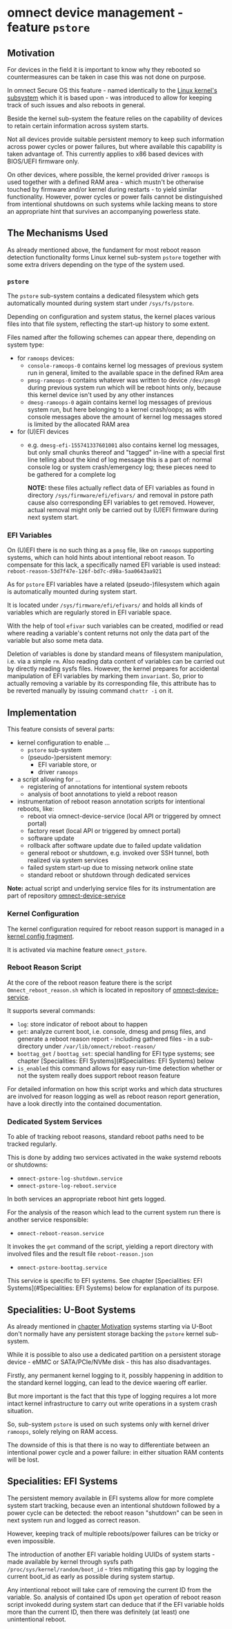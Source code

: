 # omnect device management - feature `pstore`

## Motivation

For devices in the field it is important to know why they rebooted
so countermeasures can be taken in case this was not done on purpose.

In omnect Secure OS this feature - named identically to the
[Linux kernel's subsystem](https://docs.kernel.org/admin-guide/pstore-blk.html)
which it is based upon - was introduced to allow
for keeping track of such issues and also reboots in general.

Beside the kernel sub-system the feature relies on the capability of
devices to retain certain information across system starts.

Not all devices provide suitable persistent memory to keep such
information across power cycles or power failures, but where available
this capability is taken advantage of. This currently applies to x86
based devices with BIOS/UEFI firmware only.

On other devices, where possible, the kernel provided driver `ramoops`
is used together with a defined RAM area - which mustn't be otherwise
touched by firmware and/or kernel during restarts - to yield similar
functionality.
However, power cycles or power fails cannot be distinguished from
intentional shutdowns on such systems while lacking means to store an
appropriate hint that survives an accompanying powerless state.

## The Mechanisms Used

As already mentioned above, the fundament for most reboot reason
detection functionality forms Linux kernel sub-system `pstore`
together with some extra drivers depending on the type of the system
used.

### `pstore`

The `pstore` sub-system contains a dedicated filesystem which gets
automatically mounted during system start under `/sys/fs/pstore`.

Depending on configuration and system status, the kernel places
various files into that file system, reflecting the start-up history
to some extent.

Files named after the following schemes can appear there, depending on
system type:
- for `ramoops` devices:
  - `console-ramoops-0`
	contains kernel log messages of previous system run in general,
	limited to the available space in the defined RAm area
  - `pmsg-ramoops-0`
	contains whatever was written to device `/dev/pmsg0` during
	previous system run which will be reboot hints only, because this
	kernel device isn't used by any other instances
  - `dmesg-ramoops-0`
	again contains kernel log messages of previous system run, but
	here belonging to a kernel crash/oops; as with console messages
	above the amount of kernel log messages stored is limited by the
	allocated RAM area
- for (U)EFI devices
  - e.g. `dmesg-efi-155741337601001`
	also contains kernel log messages, but only small chunks thereof
	and "tagged" in-line with a special first line telling about the
	kind of log message this is a part of: normal console log or
	system crash/emergency log; these pieces need to be gathered for a
	complete log
	
	**NOTE:** these files actually reflect data of EFI variables as
	found in directory `/sys/firmware/efi/efivars/` and removal in
	pstore path cause also corresponding EFI variables to get removed.
	However, actual removal might only be carried out by (U)EFI
	firmware during next system start.

### EFI Variables

On (U)EFI there is no such thing as a `pmsg` file, like on `ramoops`
supporting systems, which can hold hints about intentional reboot
reason.
To compensate for this lack, a specifically named EFI variable is used
instead: `reboot-reason-53d7f47e-126f-bd7c-d98a-5aa0643aa921`

As for `pstore` EFI variables have a related (pseudo-)filesystem
which again is automatically mounted during system start.

It is located under `/sys/firmware/efi/efivars/` and holds all kinds of
variables which are regularly stored in EFI variable space.

With the help of tool `efivar` such variables can be created, modified
or read where reading a variable's content returns not only the data
part of the variable but also some meta data.

Deletion of variables is done by standard means of filesystem
manipulation, i.e. via a simple `rm`.
Also reading data content of variables can be carried out by directly
reading sysfs files.
However, the kernel prepares for accidental manipulation of EFI
variables by marking them `invariant`.
So, prior to actually removing a variable by its corresponding file,
this attribute has to be reverted manually by issuing command
`chattr -i` on it.

## Implementation

This feature consists of several parts:
- kernel configuration to enable ...
  - `pstore` sub-system
  - (pseudo-)persistent memory:
	- EFI variable store, or
	- driver `ramoops`
- a script allowing for ...
  - registering of annotations for intentional system reboots
  - analysis of boot annotations to yield a reboot reason
- instrumentation of reboot reason annotation scripts for intentional
  reboots, like:
  - reboot via omnect-device-service
    (local API or triggered by omnect portal)
  - factory reset
    (local API or triggered by omnect portal)
  - software update
  - rollback after software update due to failed update validation
  - general reboot or shutdown, e.g. invoked over SSH tunnel, both
    realized via system services
  - failed system start-up due to missing network online state
  - standard reboot or shutdown through dedicated services

**Note:** actual script and underlying service files for its
instrumentation are part of repository
[omnect-device-service](https://github.com/omnect/omnect-device-service/)

### Kernel Configuration

The kernel configuration required for reboot reason support is managed
in a [kernel config fragment](../recipes-kernel/linux/files/pstore.cfg).

It is activated via machine feature `omnect_pstore`.

### Reboot Reason Script

At the core of the reboot reason feature there is the script
`Omnect_reboot_reason.sh` which is located in repository of
[omnect-device-service](https://github.com/omnect/omnect-device-service/healthcheck/omnect_reboot_reason.sh).

It supports several commands:
- `log`: store indicator of reboot about to happen
- `get`: analyze current boot, i.e. console, dmesg and pmsg files, and
  generate a reboot reason report - including gathered files - in a
  sub-directory under `/var/lib/omnect/reboot-reason/`
- `boottag_get` / `boottag_set`: special handling for EFI type
  systems; see chapter [Specialities: EFI Systems](#Specialities: EFI Systems)
below
- `is_enabled`
  this command allows for easy run-time detection whether or not the
  system really does support reboot reason feature

For detailed information on how this script works and which data
structures are involved for reason logging as well as reboot reason
report generation, have a look directly into the contained
documentation.

### Dedicated System Services

To able of tracking reboot reasons, standard reboot paths need to be
tracked regularly.

This is done by adding two services activated in the wake systemd
reboots or shutdowns:
- `omnect-pstore-log-shutdown.service`
- `omnect-pstore-log-reboot.service`

In both services an appropriate reboot hint gets logged.

For the analysis of the reason which lead to the current system run
there is another service responsible:
- `omnect-reboot-reason.service`

It invokes the `get` command of the script, yielding a report
directory with involved files and the result file `reboot-reason.json`

- `omnect-pstore-boottag.service`

This service is specific to EFI systems. See chapter
[Specialities: EFI Systems](#Specialities: EFI Systems) below for
explanation of its purpose.

## Specialities: U-Boot Systems

As already mentioned in [chapter Motivation](#Motivation) systems
starting via U-Boot don't normally have any persistent storage backing
the `pstore` kernel sub-system.

While it is possible to also use a dedicated partition on a persistent
storage device - eMMC or SATA/PCIe/NVMe disk - this has also
disadvantages.

Firstly, any permanent kernel logging to it, possibly happening in
addition to the standard kernel logging, can lead to the device
waering off earlier.

But more important is the fact that this type of logging requires a
lot more intact kernel infrastructure to carry out write operations in
a system crash situation.

So, sub-system `pstore` is used on such systems only with kernel
driver `ramoops`, solely relying on RAM access.

The downside of this is that there is no way to differentiate between
an intentional power cycle and a power failure: in either situation
RAM contents will be lost.

## Specialities: EFI Systems

The persistent memory available in EFI systems allow for more complete
system start tracking, because even an intentional shutdown followed
by a power cycle can be detected: the reboot reason "shutdown" can be
seen in next system run and logged as correct reason.

However, keeping track of multiple reboots/power failures can be
tricky or even impossible.

The introduction of another EFI variable holding UUIDs of system
starts - made available by kernel through sysfs path
`/proc/sys/kernel/random/boot_id` - tries mitigating this gap by
logging the current boot_id as early as possible during system
startup.

Any intentional reboot will take care of removing the current ID from
the variable.
So. analysis of contained IDs upon `get` operation of reboot reason
script invokedd during system start can deduce that if the EFI
variable holds more than the current ID, then there was definitely (at
least) one unintentional reboot.
